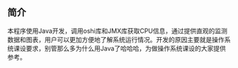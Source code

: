 ## 简介
本程序使用Java开发，调用oshi库和JMX库获取CPU信息，通过提供直观的监测数据和图表，用户可以更加方便地了解系统运行情况。开发的原因主要就是操作系统课设要求，别管那么多为什么用Java了哈哈哈，为做操作系统课设的大家提供参考。
